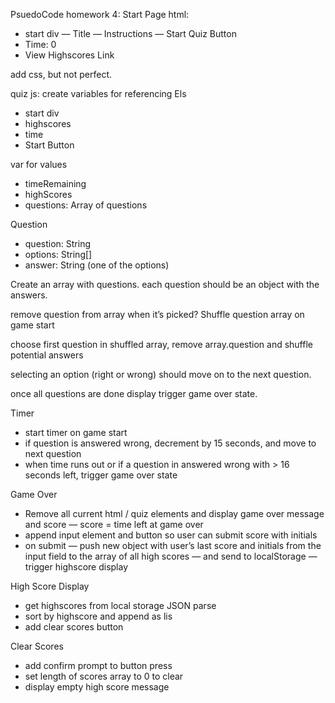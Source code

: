 PsuedoCode homework 4:
Start Page html:
- start div
— Title
— Instructions
— Start Quiz Button
- Time: 0
- View Highscores Link

add css, but not perfect.

quiz js:
create variables for referencing Els
- start div
- highscores
- time
- Start Button

var for values
- timeRemaining
- highScores
- questions: Array of questions

Question
- question: String
- options: String[]
- answer: String (one of the options)

Create an array with questions. each question should be an object with the answers.

remove question from array when it’s picked?
Shuffle question array on game start

choose first question in shuffled array, remove array.question and shuffle potential answers

selecting an option (right or wrong) should move on to the next question.

once all questions are done display trigger game over state.

Timer
- start timer on game start
- if question is answered wrong, decrement by 15 seconds, and move to next question
- when time runs out or if a question in answered wrong with > 16 seconds left, trigger game over state

Game Over
- Remove all current html / quiz elements and display game over message and score
— score = time left at game over
- append input element and button so user can submit score with initials
-  on submit
— push new object with user’s last score and initials from the input field to the array of all high scores
— and send to localStorage
— trigger highscore display

High Score Display
- get highscores from local storage JSON parse
- sort by highscore and append as lis
- add clear scores button

Clear Scores
- add confirm prompt to button press
- set length of scores array to 0 to clear
- display empty high score message